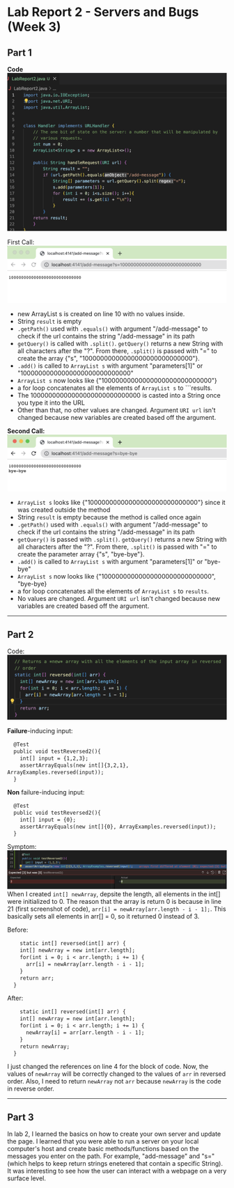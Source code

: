 # **Lab Report 2 - Servers and Bugs (Week 3)** #


## Part 1 ##

**Code**
![Image](LabImages2/code.png)

First Call:
![Image](LabImages2/ex1.png)
- new ArrayList<String> s is created on line 10 with no values inside. 
- String ```result``` is empty 
- ```.getPath()``` used with ```.equals()``` with argument "/add-message" to check if the url contains the string "/add-message" in its path
- ```getQuery()``` is called with ```.split()```. ```getQuery()``` returns a new String with all characters after the "?". From
  there, ```.split()``` is passed with "=" to create the array {"s", "10000000000000000000000000000"}.
- ```.add()``` is called to ```ArrayList s``` with argument "parameters[1]" or "10000000000000000000000000000" 
- ```ArrayList s``` now looks like {"10000000000000000000000000000"}
- a for loop concatenates all the elements of ```ArrayList s``` to ```results. 
- The 10000000000000000000000000000 is casted into a String once you type it into the URL 
- Other than that, no other values are changed. Argument ```URI url``` isn't changed because new variables are created based off the argument. 


  
  
**Second Call:**
![Image](LabImages2/ex2.png)
- ```ArrayList s``` looks like {"10000000000000000000000000000"} since it was created outside the method
- String ```result``` is empty because the method is called once again 
- ```.getPath()``` used with ```.equals()``` with argument "/add-message" to check if the url contains the string "/add-message" in its path
- ```getQuery()``` is passed with ```.split()```. ```getQuery()``` returns a new String with all characters after the "?". From
  there, ```.split()``` is passed with "=" to create the parameter array {"s", "bye-bye"}.
- ```.add()``` is called to ```ArrayList s``` with argument "parameters[1]" or "bye-bye" 
- ```ArrayList s``` now looks like {"10000000000000000000000000000", "bye-bye}
- a for loop concatenates all the elements of ```ArrayList s``` to ```results```. 
- No values are changed. Argument ```URI url``` isn't changed because new variables are created based off the argument. 
  
--- 
## Part 2 ##
  
Code: 
![Image](LabImages2/buggedCode.png)
  
**Failure**-inducing input:
```
  @Test
  public void testReversed2(){
    int[] input = {1,2,3};
    assertArrayEquals(new int[]{3,2,1}, ArrayExamples.reversed(input));
  }
```
  
  
**Non** failure-inducing input:
  
```
  @Test
  public void testReversed2(){
    int[] input = {0};
    assertArrayEquals(new int[]{0}, ArrayExamples.reversed(input));
  }
```
  
Symptom: 
![Image](LabImages2/symptom.png)
When I created ```int[] newArray```, depsite the length, all elements in the int[] were initialized to 0. The reason that the array is return 0 is because in line 21 (first screenshot of code), ```arr[i] = newArray[arr.length - i - 1];```. This basically sets all elements in arr[] = 0, so it returned 0 instead of 3. 
 
Before: 
```
    static int[] reversed(int[] arr) {
    int[] newArray = new int[arr.length];
    for(int i = 0; i < arr.length; i += 1) {
      arr[i] = newArray[arr.length - i - 1];
    }
    return arr;
  }
```
After: 
```
    static int[] reversed(int[] arr) {
    int[] newArray = new int[arr.length];
    for(int i = 0; i < arr.length; i += 1) {
      newArray[i] = arr[arr.length - i - 1];
    }
    return newArray;
  }
```
  
I just changed the references on line 4 for the block of code. Now, the values of ```newArray``` will be correctly changed to the values of ```arr``` in reversed order. Also, I need to return ```newArray``` not ```arr``` because ```newArray``` is the code in reverse order. 
  
 --- 
  
## Part 3 ##
  
  In lab 2, I learned the basics on how to create your own server and update the page. I learned that you were able to run a server on your local computer's host and create basic methods/functions based on the messages you enter on the path. For example, "add-message" and "s=<String>" (which helps to keep return strings enetered that contain a specific String). It was interesting to see how the user can interact with a webpage on a very surface level. 

  

  
  
  
